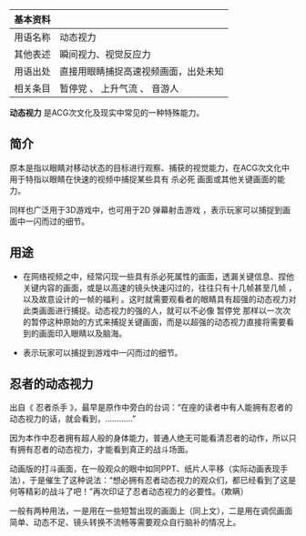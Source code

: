 |  **基本资料**  ||
|---|---|
|用语名称  |  动态视力   |
|其他表述  |  瞬间视力、视觉反应力   |
|用语出处  |  直接用眼睛捕捉高速视频画面，出处未知   |
|相关条目  |  暂停党  、  上升气流  、  音游人   |
  
**动态视力** 是ACG次文化及现实中常见的一种特殊能力。

##  简介

原本是指以眼睛对移动状态的目标进行观察、捕获的视觉能力，在ACG次文化中用于特指以眼睛在快速的视频中捕捉某些具有  杀必死  画面或其他关键画面的能力。

同样也广泛用于3D游戏中，也可用于2D  弹幕射击游戏  ，表示玩家可以捕捉到画面中一闪而过的细节。

##  用途

  * 在网络视频之中，经常闪现一些具有杀必死属性的画面，透漏关键信息、捏他关键内容的画面，或是以高速的镜头快速闪过的，往往只有十几帧甚至几帧  ，以及故意设计的一帧的福利  。这时就需要观看者的眼睛具有超强的动态视力对此类画面进行捕捉。动态视力的强的人，就可以不必像  暂停党  那样以一次次的暂停这种原始的方式来捕捉关键画面，而是以超强的动态视力直接将需要看到的画面印入眼睛以及脑海。 

  * 表示玩家可以捕捉到游戏中一闪而过的细节。 

##  忍者的动态视力

出自《  忍者杀手  》，最早是原作中旁白的台词：“在座的读者中有人能拥有忍者的动态视力的话，就会看到，…………”

因为本作中忍者拥有超人般的身体能力，普通人绝无可能看清忍者的动作，所以只有拥有忍者的动态视力，才能看到真正的战斗场面。

动画版的打斗画面，在一般观众的眼中如同PPT、纸片人平移（实际动画表现手法），于是催生了这种说法：“想必拥有忍者动态视力的观众们，都已经看到了这是何等精彩的战斗了吧！”再次印证了忍者动态视力的必要性。（欺瞒）

一般有两种用法，一是用在一些短暂出现的画面上（同上文），二是用在调侃画面简单、动态不足、镜头转换不流畅等需要观众自行脑补的情况上。

